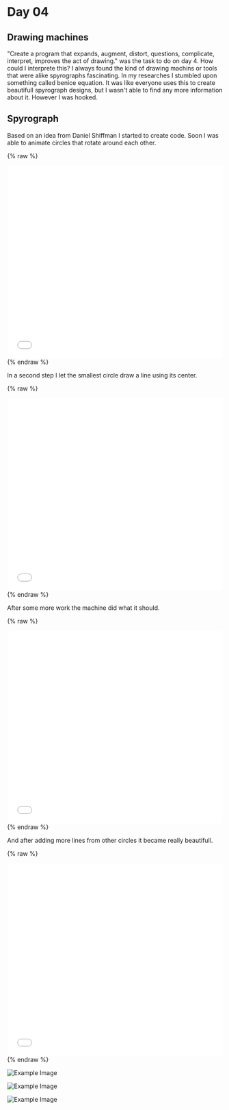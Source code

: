 # Day 04

## Drawing machines

"Create a program that expands, augment, distort, questions, complicate, interpret, improves the act of drawing." was the task to do on day 4. How could I interprete this? I always found the kind of drawing machins or tools that were alike spyrographs fascinating. In my researches I stumbled upon something called benice equation. It was like everyone uses this to create beautifull spyrograph designs, but I wasn't able to find any more information about it. However I was hooked.

## Spyrograph
Based on an idea from Daniel Shiffman I started to create code. Soon I was able to animate circles that rotate around each other.

{% raw %}
<iframe src="content\day04\drawing_v3_animated\index.html" width="100%" height="450" frameborder="no"></iframe>
{% endraw %}

In a second step I let the smallest circle draw a line using its center.

{% raw %}
<iframe src="content\day04\drawing_v4_simplePatterns\index.html" width="100%" height="450" frameborder="no"></iframe>
{% endraw %}

After some more work the machine did what it should.

{% raw %}
<iframe src="content\day04\drawing_v5_beniceEquation\index.html" width="100%" height="450" frameborder="no"></iframe>
{% endraw %}

And after adding more lines from other circles it became really beautifull.

{% raw %}
<iframe src="content\day04\drawing_v6\index.html" width="100%" height="450" frameborder="no"></iframe>
{% endraw %}

![Example Image](content/day04/01/Screenshot1.png)

![Example Image](content/day04/01/Screenshot2.png)

![Example Image](content/day04/01/Screenshot3.png)